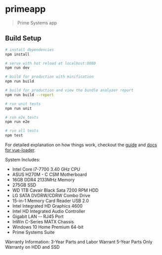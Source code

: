 # primeapp

> Prime Systems app

## Build Setup

``` bash
# install dependencies
npm install

# serve with hot reload at localhost:8080
npm run dev

# build for production with minification
npm run build

# build for production and view the bundle analyzer report
npm run build --report

# run unit tests
npm run unit

# run e2e tests
npm run e2e

# run all tests
npm test
```

For detailed explanation on how things work, checkout the [guide](http://vuejs-templates.github.io/webpack/) and [docs for vue-loader](http://vuejs.github.io/vue-loader).

System Includes:
- Intel Core i7-7700 3.40 GHz CPU
- ASUS H270M - C CSM Motherboard
- 16GB DDR4 2133MHz Memory
- 275GB SSD
- WD 1TB Cavair Black Sata 7200 RPM HDD
- LG SATA DVDRW/CDRW Combo Drive
- 15-in-1 Memory Card Reader USB 2.0
- Intel Integrated HD Graphics 4600
- Intel HD Integrated Audio Controller
- Gigabit LAN -- RJ45 Port
- InWin C-Series MATX Chassis
- Windows 10 Home Premium 64-bit
- Prime Systems Suite

Warranty Information:
3-Year Parts and Labor Warrant
5-Year Parts Only Warranty on HDD and SSD
